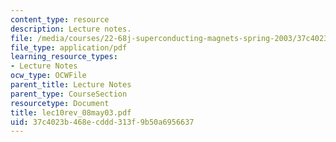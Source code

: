 ```yaml
---
content_type: resource
description: Lecture notes.
file: /media/courses/22-68j-superconducting-magnets-spring-2003/37c4023b468ecddd313f9b50a6956637_lec10rev_08may03.pdf
file_type: application/pdf
learning_resource_types:
- Lecture Notes
ocw_type: OCWFile
parent_title: Lecture Notes
parent_type: CourseSection
resourcetype: Document
title: lec10rev_08may03.pdf
uid: 37c4023b-468e-cddd-313f-9b50a6956637
---
```

